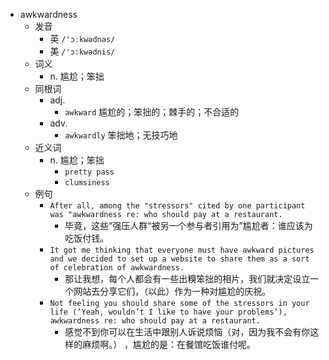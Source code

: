 - awkwardness
  - 发音
    - 英 `/'ɔːkwədnəs/`
    - 美 `/'ɔ:kwədnis/`
  - 词义
    - n. 尴尬；笨拙
  - 同根词
    - adj.
      - `awkward` 尴尬的；笨拙的；棘手的；不合适的
    - adv.
      - `awkwardly` 笨拙地；无技巧地
  - 近义词
    - n. 尴尬；笨拙
      - `pretty pass`
      - `clumsiness`
  - 例句
    - `After all, among the "stressors" cited by one participant was "awkwardness re: who should pay at a restaurant.`
      - 毕竟，这些”强压人群“被另一个参与者引用为”尴尬者：谁应该为吃饭付钱。
    - `It got me thinking that everyone must have awkward pictures and we decided to set up a website to share them as a sort of celebration of awkwardness.`
      - 那让我想，每个人都会有一些出糗笨拙的相片，我们就决定设立一个网站去分享它们，（以此）作为一种对尴尬的庆祝。
    - `Not feeling you should share some of the stressors in your life (‘Yeah, wouldn’t I like to have your problems’), awkwardness re: who should pay at a restaurant.`
      - 感觉不到你可以在生活中跟别人诉说烦恼（对，因为我不会有你这样的麻烦啊。） ，尴尬的是：在餐馆吃饭谁付呢。

